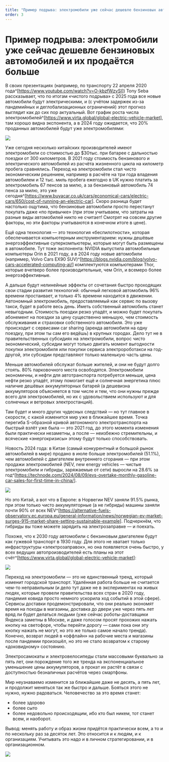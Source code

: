```yaml
---
title: "Пример подрыва: электромобили уже сейчас дешевле бензиновых автомобилей и их продаётся больше"
order: 3
---
```


# Пример подрыва: электромобили уже сейчас дешевле бензиновых автомобилей и их продаётся больше

В своих презентациях (например, по транспорту 22 апреля 2020 года^[<https://www.youtube.com/watch?v=O-kbzfWzvSI>]) Tony Seba рассказывает, что по итогам «чистого подрыва» с 2025 года все новые автомобили будут электрическими, и (с учётом задержек из-за пандемийных и деглобализационных ограничений) этот прогноз выглядит как до сих пор актуальный. Вот график роста числа электромобилей^[<https://www.virta.global/global-electric-vehicle-market>], там хорошо видна экспонента, а в 2024 году ожидается, что 20% проданных автомобилей будут уже электромобилями:

![](/ru/methodology/75.png)

Уже сегодня несколько китайских производителей имеют электромобили со стоимостью до $30тыс. при батарее с дальностью поездки от 300 километров. В 2021 году стоимость бензинового и электрического автомобилей из расчёта жизненного цикла на километр пробега сравнялись. Переход на электромобили стал чисто экономическим решением, например в расчёте на три года владения автомобилем и 12 тыс. миль пробега ежегодно в UK нужно платить за электромобиль 67 пенсов за милю, а за бензиновый автомобиль 74 пенса за милю, это уже сегодня^[<https://www.buyacar.co.uk/cars/economical-cars/electric-cars/650/cost-of-running-an-electric-car>]. Скоро разница будет настолько ощутима, что бензиновые автомобили просто перестанут покупать даже «по привычке» (при этом учитываем, что затраты на разные виды автомобилей никто не считает! Смотрят на совсем другие факторы, но эти факторы учитываются в конечном итоге в цене).

Ещё одна технология — это технология «беспилотности», которая обеспечивается компьютерным инструментарием: нужны дешёвые энергоэффективные суперкомпьютеры, которые могут быть размещены в автомобиле. Тут тоже экспонента: NVIDIA выпустила автомобильные компьютеры Orin в 2021 году, а в 2024 году новые автомобили (например, Volvo Cars EX90 SUV)^[<https://blogs.nvidia.com/blog/volvo-cars-accelerated-computing-ai/>] комплектуются компьютерами Thor, которые вчетверо более производительные, чем Orin, и всемеро более энергоэффективные.

А дальше будут нелинейные эффекты от сочетания быстро проходящих свои стадии развития технологий: обычный легковой автомобиль 96% времени простаивает, и только 4% времени находится в движении. Автономный электромобиль, предоставляемый как сервис по вызову такси, будет в работе весь день. Иметь собственный автомобиль станет невыгодным. Стоимость поездки резко упадёт, и можно будет покупать абонемент на поездки за цену существенно меньшую, чем стоимость обслуживания и страховки собственного автомобиля. Это уже происходит с сервисами car sharing (аренда автомобиля на одну поездку, при этом ты сам его ведёшь) в крупных городах. Дело тут не в правительственных субсидиях на электромобили, вопрос чисто экономический, субсидии могут только двигать момент выгодности покупки электромобиля или покупки сервиса электророботакси на год-другой, эти субсидии представляют только маленькую часть цены.

Меньше автомобилей обслужат больше жителей, и они не будут долго стоять. 80% парковочного места освободятся. Электромобили экономичны, и нефти для автотранспорта потребуется меньше, цена нефти резко упадёт, этому помогает ещё и солнечная энергетика плюс наличие дешёвых аккумуляторных батарей (а дешевизна аккумуляторов объясняется в том числе и тем, что они нужны прежде всего для электромобилей, но их с удовольствием используют и для солнечных и ветровых электростанций).

Там будет и много других чудесных следствий — но тут главное в скорости, с какой изменится мир уже в ближайшее время. Точка перегиба S-образной кривой автономного электротранспорта на быстрый взлёт уже была — это 2021 год, до этого момента изменения были практически незаметны, а после — неизбежно стремительны, и всяческие «энергокризисы» этому будут только способствовать.

Новость 2024 года: в Китае (самый конкурентный и большой рынок автомобилей в мире) продано в июле больше электромобилей (51.1%), чем автомобилей с двигателем внутреннего сгорания — при этом продажи электромобилей (NEV, new energy vehicles — чистые электромобили и гибриды, заряжаемые от сети) выросли на 28.6% за год^[<https://technode.com/2024/08/09/evs-overtake-monthly-gasoline-car-sales-for-first-time-in-china/>].

![](/ru/methodology/76.png)

Но это Китай, а вот что в Европе: в Норвегии NEV заняли 91.5% рынка, при этом только чисто аккумуляторные (а не гибриды) машины заняли почти 90% от всех NEV^[<https://alternative-fuels-observatory.ec.europa.eu/general-information/news/norwegian-ev-market-surges-915-market-share-setting-sustainable-example>]. Подчеркнём, что гибриды вы тоже можете зарядить на электрозаправке — и поехать.

Похоже, что к 2030 году автомобили с бензиновым двигателем будут как гужевой транспорт в 1930 году. Для этого не хватает только инфраструктуры «электрозаправок», но она появляется очень быстро, у всех ведущих автопроизводителей есть планы на этот счёт^[<https://www.virta.global/global-electric-vehicle-market>]:

![](/ru/methodology/77.png)

Переход на электромобили — это не единственный тренд, который изменит городской транспорт. Удалённая работа больше не считается чем-то неправильным (и дело тут даже не в экспериментах на живых людях, которые провели правительства всех стран в 2020 году, пандемия ковида просто немного ускорила ход событий в этой сфере). Сервисы доставки продемонстрировали, что они реально экономят время на походы в магазины, доставка до двери уже через пять лет вряд ли будет делаться людьми (уже сейчас роботы-доставщики Яндекса заметны в Москве, и даже голосом просят прохожих нажать кнопку на светофоре, чтобы перейти дорогу — сами пока они эту кнопку нажать не могут, но это же только самое начало тренда). Конечно, возврат людей в «оффлайн» на рабочие места и магазины после пандемии произошёл, но это не стало возвратом к старому «доковидному» состоянию.

Электросамокаты и электровелосипеды стали массовыми буквально за пять лет, они порождение того же тренда на экспоненциальное уменьшение цены аккумуляторов, а прокат их растёт в связи с доступностью безналичных расчётов через смартфоны.

Мир неузнаваемо изменится за ближайшие даже не десять, а пять лет, и продолжит меняться так же быстро и дальше. Бояться этого не нужно, нужно радоваться. Человечество за это время станет:

* более здорово
* более сыто
* более недовольно происходящим, ибо кто был никем, тот станет всем, и наоборот.

Вывод: менять работу и образ жизни придётся практически всем, а то и по нескольку раз за десяток лет. Это относится и к людям, и к организациям. Учитывать это надо и в личном стратегировании, и в организационном.

![](/ru/methodology/78.png)